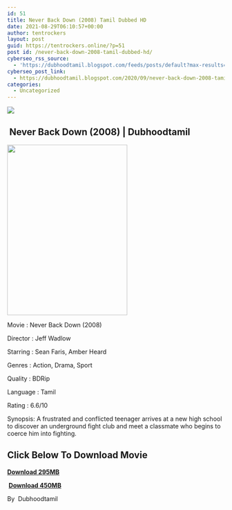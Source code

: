 ```yaml
---
id: 51
title: Never Back Down (2008) Tamil Dubbed HD
date: 2021-08-29T06:10:57+00:00
author: tentrockers
layout: post
guid: https://tentrockers.online/?p=51
post id: /never-back-down-2008-tamil-dubbed-hd/
cyberseo_rss_source:
  - 'https://dubhoodtamil.blogspot.com/feeds/posts/default?max-results=150&start-index=1'
cyberseo_post_link:
  - https://dubhoodtamil.blogspot.com/2020/09/never-back-down-2008-tamil-dubbed-hd.html
categories:
  - Uncategorized
---
```

<div class="media_block">
  <img src="https://1.bp.blogspot.com/-eS0GlZ6tiys/X3QC7gHEtiI/AAAAAAAACnQ/5wwlZhivlqwFML4A1lmEULq4inRjNjaVQCNcBGAsYHQ/s72-w278-h394-c/unnamed%2B%25285%2529.jpg" class="media_thumbnail" />
</div>

## &nbsp;Never Back Down (2008) | Dubhoodtamil

<div class="separator">
  <a href="https://1.bp.blogspot.com/-eS0GlZ6tiys/X3QC7gHEtiI/AAAAAAAACnQ/5wwlZhivlqwFML4A1lmEULq4inRjNjaVQCNcBGAsYHQ/s512/unnamed%2B%25285%2529.jpg" imageanchor="1"><img loading="lazy" border="0" data-original-height="512" data-original-width="361" height="394" src="https://1.bp.blogspot.com/-eS0GlZ6tiys/X3QC7gHEtiI/AAAAAAAACnQ/5wwlZhivlqwFML4A1lmEULq4inRjNjaVQCNcBGAsYHQ/w278-h394/unnamed%2B%25285%2529.jpg" width="278" /></a>
</div>

Movie	<span></span>:	<span></span>Never Back Down (2008)&nbsp;

Director	<span></span>:	<span></span>Jeff Wadlow&nbsp;

Starring	<span></span>:	<span></span>Sean Faris, Amber Heard&nbsp;

Genres	<span></span>:	<span></span>Action, Drama, Sport&nbsp;

Quality	<span></span>:	<span></span>BDRip&nbsp;

Language	<span></span>:	<span></span>Tamil&nbsp;

Rating	<span></span>:	<span></span>6.6/10&nbsp;

Synopsis: A frustrated and conflicted teenager arrives at a new high school to discover an underground fight club and meet a classmate who begins to coerce him into fighting.

## <span><b>Click Below To Download Movie</b></span>

<span><b><a href="https://oncehelp.com/never-back-down-1" target="_blank" rel="noopener">Download 295MB</a></b></span>

<span><b>&nbsp;<a href="https://oncehelp.com/never-back-down-2" target="_blank" rel="noopener">Download 450MB</a></b></span>

By&nbsp; Dubhoodtamil